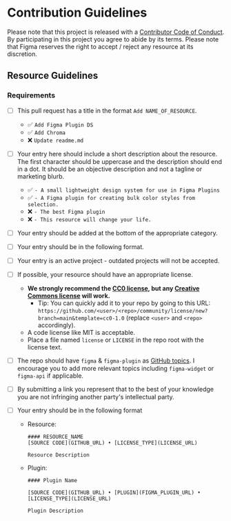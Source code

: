 # Contribution Guidelines

Please note that this project is released with a [Contributor Code of Conduct](code-of-conduct.md). By participating in this project you agree to abide by its terms. Please note that Figma reserves the right to accept / reject any resource at its discretion.

## Resource Guidelines

### Requirements

- [ ] This pull request has a title in the format `Add NAME_OF_RESOURCE`.
  - ✅ `Add Figma Plugin DS`
  - ✅ `Add Chroma`
  - ❌ `Update readme.md`
- [ ] Your entry here should include a short description about the resource. The first character should be uppercase and the description should end in a dot. It should be an objective description and not a tagline or marketing blurb.
  - ✅ `- A small lightweight design system for use in Figma Plugins`
  - ✅ `- A Figma plugin for creating bulk color styles from selection.`
  - ❌ `- The best Figma plugin`
  - ❌ `- This resource will change your life.`
- [ ] Your entry should be added at the bottom of the appropriate category.
- [ ] Your entry should be in the following format.
- [ ] Your entry is an active project - outdated projects will not be accepted.
- [ ] If possible, your resource should have an appropriate license.
  - **We strongly recommend the [CC0 license](https://creativecommons.org/publicdomain/zero/1.0/), but any [Creative Commons license](https://creativecommons.org/choose/) will work.**
    - Tip: You can quickly add it to your repo by going to this URL: `https://github.com/<user>/<repo>/community/license/new?branch=main&template=cc0-1.0` (replace `<user>` and `<repo>` accordingly).
  - A code license like MIT is acceptable.
  - Place a file named `license` or `LICENSE` in the repo root with the license text.
- [ ] The repo should have `figma` & `figma-plugin` as [GitHub topics](https://help.github.com/articles/about-topics). I encourage you to add more relevant topics including `figma-widget` or `figma-api` if applicable.
- [ ] By submitting a link you represent that to the best of your knowledge you are not infringing another party's intellectual party.
- [ ] Your entry should be in the following format

  - Resource:

    ```
    #### RESOURCE_NAME
    [SOURCE CODE](GITHUB_URL) • [LICENSE_TYPE](LICENSE_URL)

    Resource Description
    ```

  - Plugin:

    ```
    #### Plugin Name

    [SOURCE CODE](GITHUB_URL) • [PLUGIN](FIGMA_PLUGIN_URL) • [LICENSE_TYPE](LICENSE_URL)

    Plugin Description
    ```
